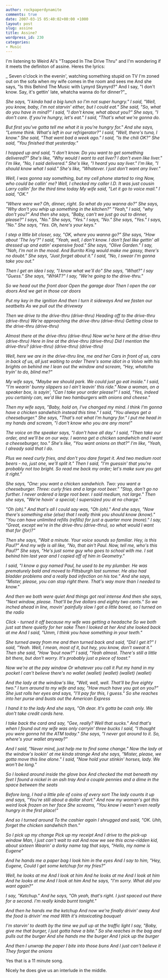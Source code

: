 ```yaml
---
author: rockpaperdynamite
comments: true
date: 2007-03-15 05:40:02+00:00 +1000
layout: post
slug: assine
title: Assine?
wordpress_id: 230
categories:
- Music
---
```


I'm listening to Weird Al's "Trapped In The Drive Thru" and I'm wondering if it meets the definiton of assine. Heres the lyrics:

_  Seven o'clock in the evenin', watching something stupid on TV
I'm zoned out on the sofa when my wife comes in the room and sees me
And she says, "Is this Behind The Music with Lynyrd Skynyrd?"
And I say, "I don't know.  Say, it's gettin' late, whatcha wanna do for dinner?"_<!-- more -->

_She says, "I kinda had a big lunch so I'm not super hungry."
I said, "Well, you know, baby, I'm not starvin' either, but I could eat."
She said, "So, what do you have in mind?"
I said, "I don't know, what about you?"
She says, "I don't care.  If you're hungry, let's eat."
I said, "That's what we're gonna do._

_But first you've gotta tell me what it is you're hungry for."
And she says, "Lemme think.  What's left in our refrigerator?"
I said, "Well, there's tuna, I know."
She said, "That went bad a week ago."
I said, "Is the chili OK?"
She said, "You finished that yesterday."_

_I hopped up and said, "I don't know.  Do you want to get something delivered?"
She's like, "Why would I want to eat liver?  I don't even like liver."
I'm like, "No, I said delivered."
She's like, "I heard you say liver."
I'm like, "I should know what I said."
She's like, "Whatever.  I just don't want any liver."_

_Well, I was gonna say something, but my cell phone started to ring
Now, who could be callin' me?  Well, I checked my caller I.D.
It was just cousin Larry callin' for the third time today
My wife said, "Let it go to voice mail."
I said, "OK."_

_"Where were we?  Oh, dinner, right.  So what do you wanna do?"
She says, "Why don't you whip up something in the kitchen?"
"Yeah," I said, "why don't you?"
And then she says, "Baby, can't we just go out to dinner, please?"
I says, "No."
She says, "Yes."
I says, "No."
She says, "Yes."
I says, "No."
She says, "Yes. Oh, here's your keys."_

_I step a little bit closer, say, "OK, where you wanna go?"
She says, "How about 'The Ivy'?"
I said, "Yeah, well, I don't know.
I don't feel like gettin' all dressed up and eatin' expensive food."
She says, "Olive Garden."
I say, "Nah, I'm not in the mood.
And Burrito King would make me gassy, there's no doubt."
She says, "Just forget about it."
I said, "No, I swear I'm gonna take you out."_

_Then I get an idea
I say, "I know what we'll do"
She says, "What?"
I say "Guess."
She says, "WHAT?"
I say, "We're going to the drive-thru."_

_So we head out the front door
Open the garage door
Then I open the car doors
And we get in those car doors_

_Put my key in the ignition
And then I turn it sideways
And we fasten our seatbelts
As we pull out the driveway_

_Then we drive to the drive-thru (drive-thru)
Heading off to the drive-thru (drive-thru)
We're approaching the drive-thru (drive-thru)
Getting close to the drive-thru (drive-thru)_

_Almost there at the drive-thru (drive-thru)
Now we're here at the drive-thru (drive-thru)
Here in line at the drive-thru (drive-thru)
Did I mention the drive-thru? (drive-thru) (drive-thru) (drive-thru)_

_Well, here we are in the drive-thru line, me and her
Cars in front of us, cars in back of us, all just waiting to order
There's some idiot in a Volvo with his brights on behind me
I lean out the window and scream, "Hey, whatcha tryin' to do, blind me?"_

_My wife says, "Maybe we should park.  We could just go eat inside."
I said, "I'm wearin' bunny slippers so I ain't leavin' this ride."
Now a woman, on a speaker box, is sayin', "Can I take your order please?"
I said, "Yes, indeed you certainly can, we'd like two hamburgers with onions and cheese."_

_Then my wife says, "Baby, hold on, I've changed my mind.
I think I'm gonna have a chicken sandwhich instead this time."
I said, "You always get a cheeseburger."
She says, "That's not what I'm hungry for."
I put me head in my hands and scream, "I don't know who you are any more!"_

_The voice on the speaker says, "I don't have all day."
I said, "Then take our order, and we'll be on our way.
I wanna get a chicken sandwhich and I want a cheeseburger, too."
She's like, "You want onions on that?"
I'm like, "Yeah, I already said that I do._

_Plus we need curly fries, and don't you dare forget it.
And two medium root beers - no, just one, we'll split it."
Then I said, "I'm guessin' that you're probably not too bright.
So read me back my order; let's make sure you got it right."_

_She says, "One: you want a chicken sandwhich.
Two: you want a cheeseburger.  Three: curly fries and a large root beer."
"Stop, don't go no further.
I never ordered a large root beer.  I said medium, not large."
Then she says, "We're havin' a special; I supersized you at no charge."_

_"Oh (oh)."
And that's all I could say was, "Oh (oh)."
And she says, "Now there's something else (else) that I really think you should know (know)."
"You can have unlimited refills (refills) for just a quarter more (more)."
I say, "Great, except we're in the drive-thru (drive-thru), so what would I want that for (for)?"_

_Then she says, "Wait a minute.  Your voice sounds so familiar.  Hey, is this Paul?"
And my wife is all like, "No, that ain't Paul.  Now, tell me, who's this Paul?"
She says, "He's just some guy who goes to school with me.
I sat behind him last year and I copied off of him in Geometry."_

_I said, "I know a guy named Paul, he used to be my plumber.
He was prematurely bald and moved to Pittsburgh last summer.
He also had bladder problems and a really bad infection on his toe."
And she says, "Mister, please, you can stop right there.
That's way more than I needed to know."_

_And then we both were quiet
And things got real intense
And then she says, "Next window, please.
That'll be five dollars and eighty two cents."
So we inched ahead in line, movin' painfully slow
I got a little bored, so I turned on the radio_

_Click - turned it off because my wife was getting a headache
So we both just sat there quietly for her sake
Then I looked at her
And she looked back at me
And I said, "Umm, I think you have something in your teeth."_

_She turned away from me and then turned back and said, "Did I get it?"
I said, "Yeah.  Well, I mean, most of it, but hey, you know, don't sweat it."
Then she said, "How 'bout now?"
I said, "Yeah almost.
There's still a little bit there, but don't worry.
It's probably just a piece of toast."_

_Now we're at the pay window
Or whatever you call it
Put my hand in my pocket
I can't believe there's no wallet (wallet) (wallet) (wallet) (wallet)_

_And the lady at the window's like, "Well, well, well.
That'll be five eighty two."
I turn around to my wife and say, "How much have you got on you?"
She just rolls her eyes and says, "I'll pay for this, I guess."
So she reaches into her purse and busts out the American Express_

_I hand it to the lady
And she says, "Oh dear.
It's gotta be cash only.
We don't take credit cards here._

_I take back the card and say, "Gee, really?  Well that sucks."
And that's when I found out my wife was only carryin' three bucks
I said, "I thought you were gonna hit the ATM today."
She says, "I never got around to it.  So, where's your wallet anyway?"_

_And I said, "Never mind, just help me to find some change."
Now the lady at the window's lookin' at me kinda strange
And she says, "Mister, please, we gotta move this line alone."
I said, "Now hold your stinkin' horses, lady.  We won't be long."_

_So I looked around inside the glove box
And checked the mat beneath my feet
I found a nickel in an ash tray
And a couple pennies and a dime in the space between the seats_

_Before long, I had a little pile of coins of every sort
The lady counts it up and says, "You're still about a dollar short."
And now my woman's got this weird look frozen on her face
She screams, "You know I wasn't even really hungry in the first place!"_

_And so I turned around
To the cashier again
I shrugged and said, "OK. Uhh, forget the chicken sandwhich then."_

_So I pick up my change
Pick up my receipt
And I drive to the pick-up window
Man, I just can't wait to eat
And now we see this acne-ridden kid, about sixteen
Wearin' a dorky name tag that says, "Hello, my name is Eugene"_

_And he hands me a paper bag
I look him in the eyes
And I say to him, "Hey, Eugene,
Could I get some ketchup for my fries?"_

_Well, he looks at me
And I look at him
And he looks at me
And I look at him
And he looks at me
And I look at him
And he says, "I'm sorry.
What did you want again?"_

_I say, "Ketchup."
And he says, "Oh yeah, that's right.
I just spaced out there for a second.
I'm really kinda burnt tonight."_

_And then he hands me the ketchup
And now we're finally drivin' away
And the food is drivin' me mad
With it's intoxicating bouquet_

_I'm starvin' to death by the time we pull up at the traffic light
I say, "Baby, give me that burger, I just gotta have a bite."
So she reaches in the bag and pulls out the burger
And she hands me the burger
And I pick up the burger_

_And then I unwrap the paper
I bite into those buns
And I just can't believe it
They forgot the onions_

Yes that is a 11 minute song.

Nicely he does give us an interlude in the middle.
